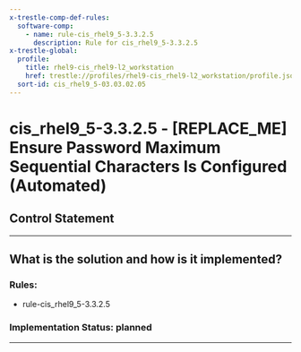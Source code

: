 ```yaml
---
x-trestle-comp-def-rules:
  software-comp:
    - name: rule-cis_rhel9_5-3.3.2.5
      description: Rule for cis_rhel9_5-3.3.2.5
x-trestle-global:
  profile:
    title: rhel9-cis_rhel9-l2_workstation
    href: trestle://profiles/rhel9-cis_rhel9-l2_workstation/profile.json
  sort-id: cis_rhel9_5-03.03.02.05
---
```


# cis_rhel9_5-3.3.2.5 - \[REPLACE_ME\] Ensure Password Maximum Sequential Characters Is Configured (Automated)

## Control Statement

______________________________________________________________________

## What is the solution and how is it implemented?

<!-- For implementation status enter one of: implemented, partial, planned, alternative, not-applicable -->

<!-- Note that the list of rules under ### Rules: is read-only and changes will not be captured after assembly to JSON -->

<!-- Add control implementation description here for control: cis_rhel9_5-3.3.2.5 -->

### Rules:

  - rule-cis_rhel9_5-3.3.2.5

### Implementation Status: planned

______________________________________________________________________
